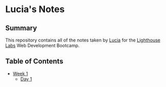 # Lucia's Notes
## Summary 

This repository contains all of the notes taken by [Lucia](https://github.com/luciagl) for the [Lighthouse Labs](https://www.lighthouselabs.ca/) Web Development Bootcamp.

## Table of Contents
* [Week 1](/Week_1)
  * [Day 1](/Week_1/Day_1)